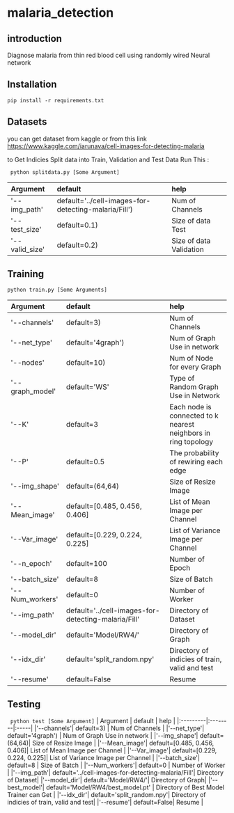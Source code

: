 # malaria_detection

## introduction
Diagnose malaria from thin red blood cell using randomly wired Neural network

## Installation 
``` pip install -r requirements.txt ```

## Datasets
you can get dataset from kaggle or from this link 
https://www.kaggle.com/iarunava/cell-images-for-detecting-malaria

to Get Indicies Split data into Train, Validation and Test Data Run This :

``` python splitdata.py [Some Argument]```

| Argument | default | help |
|:---------|:--------|:-----|
|'--img_path'| default='../cell-images-for-detecting-malaria/Fill') | Num of Channels |
|'--test_size'| default=0.1) | Size of data Test |
|'--valid_size'| default=0.2) | Size of data Validation |

## Training 

``` python train.py [Some Arguments] ```

| Argument | default | help |
|:---------|:--------|:-----|
|'--channels'| default=3) | Num of Channels |
|'--net_type'| default='4graph') | Num of Graph Use in network |
|'--nodes'| default=10) | Num of Node for every Graph |
|'--graph_model'| default='WS'| Type of Random Graph Use in Network |
|'--K'| default=3| Each node is connected to k nearest neighbors in ring topology|
|'--P'| default=0.5| The probability of rewiring each edge|
|'--img_shape'| default=(64,64)| Size of Resize Image |
|'--Mean_image'| default=[0.485, 0.456, 0.406]| List of Mean Image per Channel |
|'--Var_image'| default=[0.229, 0.224, 0.225]|  List of Variance Image per Channel |
|'--n_epoch'| default=100| Number of Epoch |
|'--batch_size'| default=8 | Size of Batch |
|'--Num_workers'| default=0 | Number of Worker |
|'--img_path'| default='../cell-images-for-detecting-malaria/Fill'| Directory of Dataset|
|'--model_dir'| default='Model/RW4/'| Directory of Graph|
|'--idx_dir'| default='split_random.npy'| Directory of indicies of train, valid and test|
|'--resume'| default=False| Resume |

## Testing
``` python test [Some Argument]```
| Argument | default | help |
|:---------|:--------|:-----|
|'--channels'| default=3) | Num of Channels |
|'--net_type'| default='4graph') | Num of Graph Use in network |
|'--img_shape'| default=(64,64)| Size of Resize Image |
|'--Mean_image'| default=[0.485, 0.456, 0.406]| List of Mean Image per Channel |
|'--Var_image'| default=[0.229, 0.224, 0.225]|  List of Variance Image per Channel |
|'--batch_size'| default=8 | Size of Batch |
|'--Num_workers'| default=0 | Number of Worker |
|'--img_path'| default='../cell-images-for-detecting-malaria/Fill'| Directory of Dataset|
|'--model_dir'| default='Model/RW4/'| Directory of Graph|
|'--best_model'| default='Model/RW4/best_model.pt' | Directory of Best Model Trainer can Get |
|'--idx_dir'| default='split_random.npy'| Directory of indicies of train, valid and test|
|'--resume'| default=False| Resume |
